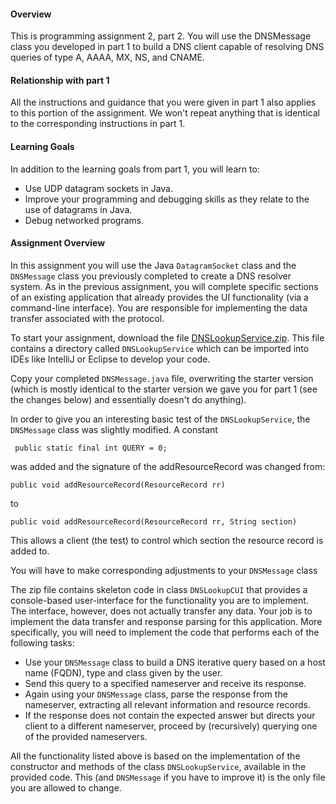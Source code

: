 <h4>Overview</h4>
    <p>This is programming assignment 2, part 2.  You will use the
    DNSMessage class you developed in part 1 to build a DNS client capable
    of resolving DNS queries of type A, AAAA, MX, NS, and CNAME.</p>
    <h4>Relationship with part 1</h4>
    <p>All the instructions and guidance that you were given in part 1 also
    applies to this portion of the assignment.  We won't repeat anything
    that is identical to the corresponding instructions in part 1.</p>
  <h4>Learning Goals</h4>
  <p>In addition to the learning goals from part 1, you will learn to:</p>
  <ul>
    <li>Use UDP datagram sockets in Java.</li>
    <li>Improve your programming and debugging skills as they
      relate to the use of datagrams in Java.</li>
    <li>Debug networked programs.</li>
  </ul>
  
  <h4>Assignment Overview</h4>
  <p>In this assignment you will use the Java <code>DatagramSocket</code> class and the
    <code>DNSMessage</code> class you previously completed to create a DNS resolver
    system. As in the previous assignment, you will complete specific
    sections of an existing application that already provides the UI
    functionality (via a command-line interface). You are responsible for
    implementing the data transfer associated with the protocol.</p>
  <p>To start your assignment, download the
    file <a href="/pl/course_instance/2374/instance_question/18795266/clientFilesQuestion/DNSLookupService.zip" download="">DNSLookupService.zip</a>. This
    file contains a directory called <code>DNSLookupService</code>
    which can be imported into IDEs like IntelliJ or Eclipse to
    develop your code.</p>
  <p>Copy your completed <code>DNSMessage.java</code> file, overwriting the
  starter version (which is mostly identical to the starter version we gave you for
    part 1 (see the changes below) and essentially doesn't do anything).
    </p><p>In order to give you an interesting basic test of the
    <code>DNSLookupService</code>, the <code>DNSMessage</code> class was
    slightly modified.  A constant
    </p><p><code> public static final int QUERY = 0;</code></p>
    <p> was added and the signature of the
    addResourceRecord was changed from:
    </p><p><code>public void addResourceRecord(ResourceRecord rr)</code></p>
    <p>to</p>
    <p><code>public void addResourceRecord(ResourceRecord rr, String section)</code></p>
    <p>This allows a client (the test) to control which section the resource
    record is added to.</p>
    <p>You will have to make corresponding adjustments to your <code>DNSMessage</code> class
  </p><p>The zip file contains skeleton code in class <code>DNSLookupCUI</code> that provides a
    console-based user-interface for the functionality you are to
    implement. The interface, however, does not actually transfer any
    data. Your job is to implement the data transfer and response
    parsing for this application. More specifically, you will need to
    implement the code that performs each of the following tasks:</p>
  <ul>
    <li>Use your <code>DNSMessage</code> class to build a DNS iterative
      query based on a host name (FQDN), type and class given by the
      user.</li>
    <li>Send this query to a specified nameserver and receive its
      response.</li>
    <li>Again using your <code>DNSMessage</code> class, parse the response
      from the nameserver, extracting all relevant information and resource
      records.</li>
    <li>If the response does not contain the expected answer but
      directs your client to a different nameserver, proceed by (recursively)
      querying one of the provided nameservers.</li>
  </ul>
  <p>All the functionality listed above is based on the implementation of
    the constructor and methods of the class <code>DNSLookupService</code>,
    available in the provided code. This (and <code>DNSMessage</code> if you
    have to improve it) is the only file you are allowed to change.</p>
